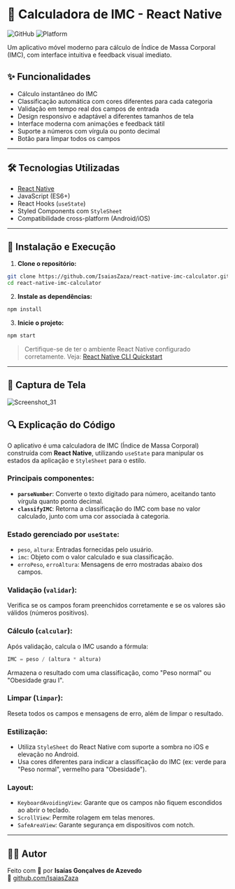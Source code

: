 # 📱 Calculadora de IMC - React Native

![GitHub](https://img.shields.io/github/license/seu-usuario/react-native-imc-calculator)
![Platform](https://img.shields.io/badge/platform-Android%20%7C%20iOS-blue)

Um aplicativo móvel moderno para cálculo de Índice de Massa Corporal (IMC), com interface intuitiva e feedback visual imediato.

## ✨ Funcionalidades

- Cálculo instantâneo do IMC
- Classificação automática com cores diferentes para cada categoria
- Validação em tempo real dos campos de entrada
- Design responsivo e adaptável a diferentes tamanhos de tela
- Interface moderna com animações e feedback tátil
- Suporte a números com vírgula ou ponto decimal
- Botão para limpar todos os campos

---

## 🛠️ Tecnologias Utilizadas

- [React Native](https://reactnative.dev/)
- JavaScript (ES6+)
- React Hooks (`useState`)
- Styled Components com `StyleSheet`
- Compatibilidade cross-platform (Android/iOS)

---

## 🚀 Instalação e Execução

1. **Clone o repositório:**

```bash
git clone https://github.com/IsaiasZaza/react-native-imc-calculator.git
cd react-native-imc-calculator
```

2. **Instale as dependências:**

```bash
npm install
```

3. **Inicie o projeto:**

```bash
npm start
```

> Certifique-se de ter o ambiente React Native configurado corretamente. Veja: [React Native CLI Quickstart](https://reactnative.dev/docs/environment-setup)

---

## 📸 Captura de Tela

![Screenshot_31](https://github.com/user-attachments/assets/bbf1c10c-9c8e-46de-93c3-706d4b372e38)


## 🔍 Explicação do Código

O aplicativo é uma calculadora de IMC (Índice de Massa Corporal) construída com **React Native**, utilizando `useState` para manipular os estados da aplicação e `StyleSheet` para o estilo.

### Principais componentes:

- **`parseNumber`**: Converte o texto digitado para número, aceitando tanto vírgula quanto ponto decimal.
- **`classifyIMC`**: Retorna a classificação do IMC com base no valor calculado, junto com uma cor associada à categoria.

### Estado gerenciado por `useState`:

- `peso`, `altura`: Entradas fornecidas pelo usuário.
- `imc`: Objeto com o valor calculado e sua classificação.
- `erroPeso`, `erroAltura`: Mensagens de erro mostradas abaixo dos campos.

### Validação (`validar`):

Verifica se os campos foram preenchidos corretamente e se os valores são válidos (números positivos).

### Cálculo (`calcular`):

Após validação, calcula o IMC usando a fórmula:

```js
IMC = peso / (altura * altura)
```

Armazena o resultado com uma classificação, como "Peso normal" ou "Obesidade grau I".

### Limpar (`limpar`):

Reseta todos os campos e mensagens de erro, além de limpar o resultado.

### Estilização:

- Utiliza `StyleSheet` do React Native com suporte a sombra no iOS e elevação no Android.
- Usa cores diferentes para indicar a classificação do IMC (ex: verde para "Peso normal", vermelho para "Obesidade").

### Layout:

- `KeyboardAvoidingView`: Garante que os campos não fiquem escondidos ao abrir o teclado.
- `ScrollView`: Permite rolagem em telas menores.
- `SafeAreaView`: Garante segurança em dispositivos com notch.

---

## 🙋‍♂️ Autor

Feito com 💙 por **Isaías Gonçalves de Azevedo**  
🔗 [github.com/IsaiasZaza](https://github.com/IsaiasZaza)
